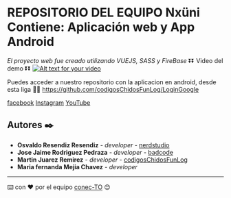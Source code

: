 # REPOSITORIO DEL EQUIPO Nxüni Contiene: Aplicación web y App Android

_El proyecto web fue creado utilizando VUEJS, SASS y FireBase_
              ⏬⏬ Video del demo ⏬⏬
[![Alt text for your video](http://img.youtube.com/vi/URR9HtQb9Kc/0.jpg)](https://www.youtube.com/watch?v=URR9HtQb9Kc)

Puedes acceder a nuestro repositorio con la aplicacion en android, desde esta liga 🔽🔽
https://github.com/codigosChidosFunLog/LoginGoogle

[facebook](https://www.facebook.com/Conec-TO-101151638242651)
[Instagram](https://www.instagram.com/conec_to/)
[YouTube](https://www.facebook.com/Conec-TO-101151638242651)
## Autores ✒️

* **Osvaldo Resendiz Resendiz** - *developer* - [nerdstudio](https://github.com/NerdStudioSolutions)
* **Jose Jaime Rodriguez Pedraza** - *developer* - [badcode](https://github.com/rpjosejaime)
* **Martin Juarez Remirez** - *developer* - [codigosChidosFunLog](https://github.com/codigosChidosFunLog)
* **Maria fernanda Mejia Chavez** - *developer* 

---
⌨️ con ❤️ por el equipo [conec-TO](https://www.facebook.com/Conec-TO-101151638242651) 😊
